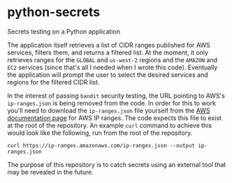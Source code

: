 # python-secrets
Secrets testing on a Python application

The application itself retrieves a list of CIDR ranges published for AWS services, filters them, and returns a filtered list. At the moment, it only retrieves ranges for the `GLOBAL` and `us-west-2` regions and the `AMAZON` and `EC2` services (since that's all I needed when I wrote this code). Eventually the application will prompt the user to select the desired services and regions for the filtered CIDR list.

In the interest of passing `bandit` security testing, the URL pointing to AWS's `ip-ranges.json` is being removed from the code. In order for this to work you'll need to download the `ip-ranges.json` file yourself from the [AWS documentation page](https://docs.aws.amazon.com/vpc/latest/userguide/aws-ip-ranges.html) for AWS IP ranges. The code expects this file to exist at the root of the repository. An example `curl` command to achieve this would look like the following, run from the root of the repository.

```
curl https://ip-ranges.amazonaws.com/ip-ranges.json --output ip-ranges.json
```

The purpose of this repository is to catch secrets using an external tool that may be revealed in the future.
